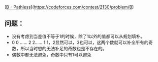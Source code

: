[[B - Pathless](https://codeforces.com/contest/2130/problem/B)](https://codeforces.com/contest/2130/problem/B)

## 问题：

- 没有考虑到当差值不等于1的时候，除了1以外的值都可以从规划填补。
- 0 0 …… 2 2…… 1 1，2显然可以，3也可以，这两个数就可以补全所有的奇数，所以当时想的无法补足的奇数也是不存在的。
- 偶数中都无法避免，奇数中只有1可以避免